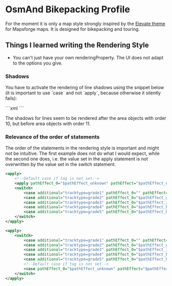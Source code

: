 # OsmAnd Bikepacking Profile

For the moment it is only a map style strongly inspired by the [Elevate theme](https://www.openandromaps.org/en/legend/elevate-mountain-hike-theme) for Mapsforge maps. It is designed for bikepacking and touring.

## Things I learned writing the Rendering Style

- You can't just have your own renderingProperty. The UI does not adapt to the options you give.

### Shadows

You have to activate the rendering of line shadows using the snippet below (it is important to use ˋcaseˋ and not ˋapplyˋ, because otherwise it silently fails):

ˋˋˋxml
<renderingAttribute name="shadowRendering">
    <!-- 0 - no shadow, 1 - one step, 2 - blur shadow, 3 - solid shadow -->
    <case attrIntValue="3" />
</renderingAttribute>
ˋˋˋ

The shadows for lines seem to be rendered after the area objects with order 10, but before area objects with order 11.

### Relevance of the order of statements

The order of the statements in the rendering style is important and might not be intuitive.
The first example does not do what I would expect, while the second one does, i.e. the value set in the apply statement is not overwritten by the value set in the switch statement.

```xml
<apply>
    <!--Default case if tag is not set-->
    <apply pathEffect_0="$pathEffect_unknown" pathEffect="$pathEffect_unknown"/>
    <switch>
        <case additional="tracktype=grade1" pathEffect_0="" pathEffect=""/>
        <case additional="tracktype=grade2" pathEffect_0="$pathEffect_good" pathEffect="$pathEffect_good"/>
        <case additional="tracktype=grade3" pathEffect_0="$pathEffect_intermediate" pathEffect="$pathEffect_intermediate"/>
        <case additional="tracktype=grade4" pathEffect_0="$pathEffect_bad" pathEffect="$pathEffect_bad"/>
        <case additional="tracktype=grade5" pathEffect_0="$pathEffect_horrible" pathEffect="$pathEffect_horrible"/>
    </switch>
</apply>
```

```xml
<apply>
    <switch>
        <case additional="tracktype=grade1" pathEffect_0="" pathEffect=""/>
        <case additional="tracktype=grade2" pathEffect_0="$pathEffect_good" pathEffect="$pathEffect_good"/>
        <case additional="tracktype=grade3" pathEffect_0="$pathEffect_intermediate" pathEffect="$pathEffect_intermediate"/>
        <case additional="tracktype=grade4" pathEffect_0="$pathEffect_bad" pathEffect="$pathEffect_bad"/>
        <case additional="tracktype=grade5" pathEffect_0="$pathEffect_horrible" pathEffect="$pathEffect_horrible"/>
        <!--Default case if tag is not set-->
        <case pathEffect_0="$pathEffect_unknown" pathEffect="$pathEffect_unknown"/>
    </switch>
</apply>
```
